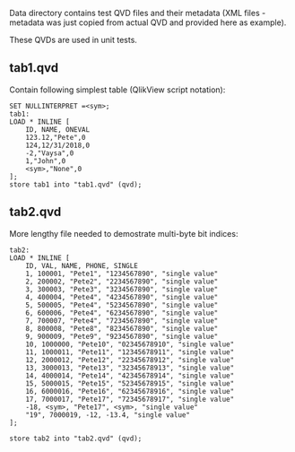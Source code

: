 Data directory contains test QVD files and their metadata (XML files - metadata was just copied from actual QVD and provided here as example).

These QVDs are used in unit tests.

## tab1.qvd

Contain following simplest table (QlikView script notation):

```
SET NULLINTERPRET =<sym>;
tab1:
LOAD * INLINE [
    ID, NAME, ONEVAL
	123.12,"Pete",0
	124,12/31/2018,0
	-2,"Vaysa",0
	1,"John",0
	<sym>,"None",0
];
store tab1 into "tab1.qvd" (qvd);
```

## tab2.qvd

More lengthy file needed to demostrate multi-byte bit indices:

```
tab2:
LOAD * INLINE [
    ID, VAL, NAME, PHONE, SINGLE
	1, 100001, "Pete1", "1234567890", "single value"
	2, 200002, "Pete2", "2234567890", "single value"
	3, 300003, "Pete3", "3234567890", "single value"
	4, 400004, "Pete4", "4234567890", "single value"
	5, 500005, "Pete4", "5234567890", "single value"
	6, 600006, "Pete4", "6234567890", "single value"
	7, 700007, "Pete4", "7234567890", "single value"
	8, 800008, "Pete8", "8234567890", "single value"
	9, 900009, "Pete9", "9234567890", "single value"
	10, 1000000, "Pete10", "02345678910", "single value"
	11, 1000011, "Pete11", "12345678911", "single value"
	12, 2000012, "Pete12", "22345678912", "single value"
	13, 3000013, "Pete13", "32345678913", "single value"
	14, 4000014, "Pete14", "42345678914", "single value"
	15, 5000015, "Pete15", "52345678915", "single value"
	16, 6000016, "Pete16", "62345678916", "single value"
	17, 7000017, "Pete17", "72345678917", "single value"
	-18, <sym>, "Pete17", <sym>, "single value"
	"19", 7000019, -12, -13.4, "single value"
];    

store tab2 into "tab2.qvd" (qvd);
```
